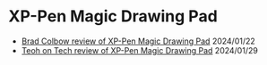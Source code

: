 # XP-Pen Magic Drawing Pad

* [Brad Colbow review of XP-Pen Magic Drawing Pad](https://www.youtube.com/watch?v=6Ko-SgLJ26U) 2024/01/22
* [Teoh on Tech review of XP-Pen Magic Drawing Pad](https://www.youtube.com/watch?v=gVfGU\_3-SyY) 2024/01/29

